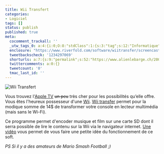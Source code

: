 ```yaml
---
title: Wii Transfert
categories:
- Logiciel
tags: []
status: publish
published: true
meta:
  cocomment_trackall: ''
  _utw_tags_0: a:4:{i:0;O:8:"stdClass":1:{s:3:"tag";s:12:"Informatique";}i:1;O:8:"stdClass":1:{s:3:"tag";s:4:"Jeux";}i:2;O:8:"stdClass":1:{s:3:"tag";s:8:"Logiciel";}i:3;O:8:"stdClass":1:{s:3:"tag";s:3:"Wii";}}
  enclosure: "https://www.riverfold.com/software/wiitransfer/screencasts/overview_2.3.mov\r\n3340513\r\nvideo/quicktime"
  tweetbackscheck: '1234297069'
  shorturls: a:7:{s:9:"permalink";s:52:"https://www.alienlebarge.ch/2007/06/26/wii-transfert/";s:7:"tinyurl";s:25:"https://tinyurl.com/3bmfxr";s:4:"isgd";s:17:"https://is.gd/iNRE";s:5:"bitly";s:20:"https://bit.ly/4l6rta";s:5:"snipr";s:22:"https://snipr.com/bibox";s:5:"snurl";s:22:"https://snurl.com/bibox";s:7:"snipurl";s:24:"https://snipurl.com/bibox";}
  twittercomments: a:0:{}
  tweetcount: '0'
  tmac_last_id: ''
---
```

<img src="https://dlgjp9x71cipk.cloudfront.net/2007/06/wii_transfert.png" alt="Wii Transfert" />

Vous trouvez l'<a href="https://www.apple.com/chfr/appletv/" title="Apple TV">Apple TV</a> <strike>un peu</strike> très cher pour les possibilités qu’elle offre. Vous êtes l'heureux possesseur d'une <a href="https://fr.wii.com/" title="Wii">Wii</a>. <a href="https://www.riverfold.com/software/wiitransfer/" title="Wii Transfer">Wii transfer</a> permet pour la modique somme de 14$ de transformer votre console en lecteur multimédia (mais sans le Wi-Fi).

Ce programme permet d'encoder musique et film sur une carte SD dont il serra possible de lire le contenu sur la Wii via le navigateur internet.
<a href="https://www.riverfold.com/software/wiitransfer/screencasts/overview_2.3.mov" title="Wii Transfer Screencast">Une vidéo</a> vous permet de vous faire une petite idée du fonctionnement de ce soft.

<em>PS
Si il y a des amateurs de Mario Smash Football ;) </em>
